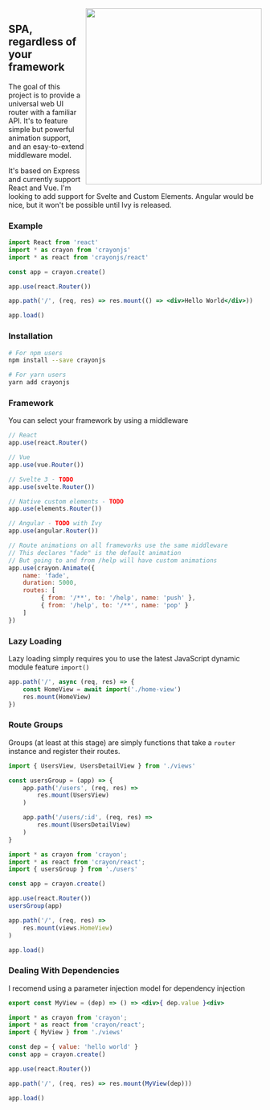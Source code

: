 <img align="right" width="350px" src="https://alshdavid.github.io/crayon/docs/logo.png">

## SPA, regardless of your framework

The goal of this project is to provide a universal web UI router with a familiar API. It's to feature simple but powerful animation support, and an esay-to-extend middleware model.

It's based on Express and currently support React and Vue. I'm looking to add support for Svelte and Custom Elements. Angular would be nice, but it won't be possible until Ivy is released.

### Example

```jsx
import React from 'react'
import * as crayon from 'crayonjs'
import * as react from 'crayonjs/react'

const app = crayon.create()

app.use(react.Router())

app.path('/', (req, res) => res.mount(() => <div>Hello World</div>))

app.load()
```

### Installation

```bash
# For npm users
npm install --save crayonjs

# For yarn users
yarn add crayonjs
```

### Framework

You can select your framework by using a middleware

```javascript
// React
app.use(react.Router()

// Vue 
app.use(vue.Router())

// Svelte 3 - TODO
app.use(svelte.Router())

// Native custom elements - TODO
app.use(elements.Router())

// Angular - TODO with Ivy
app.use(angular.Router())

// Route animations on all frameworks use the same middleware
// This declares "fade" is the default animation
// But going to and from /help will have custom animations
app.use(crayon.Animate({
    name: 'fade',
    duration: 5000,
    routes: [
         { from: '/**', to: '/help', name: 'push' },
         { from: '/help', to: '/**', name: 'pop' }
    ]
})
```

### Lazy Loading

Lazy loading simply requires you to use the latest JavaScript dynamic module feature `import()`

```javascript
app.path('/', async (req, res) => {
    const HomeView = await import('./home-view')
    res.mount(HomeView)
})
```

### Route Groups

Groups (at least at this stage) are simply functions that take a `router` instance and register their routes.

```javascript
import { UsersView, UsersDetailView } from './views'

const usersGroup = (app) => {
    app.path('/users', (req, res) =>
        res.mount(UsersView)
    )

    app.path('/users/:id', (req, res) =>
        res.mount(UsersDetailView)
    )
}
```

```javascript
import * as crayon from 'crayon';
import * as react from 'crayon/react';
import { usersGroup } from './users'

const app = crayon.create()

app.use(react.Router())
usersGroup(app)

app.path('/', (req, res) =>
    res.mount(views.HomeView)
)

app.load()
```

### Dealing With Dependencies

I recomend using a parameter injection model for dependency injection

```jsx
export const MyView = (dep) => () => <div>{ dep.value }<div>
```

```javascript
import * as crayon from 'crayon';
import * as react from 'crayon/react';
import { MyView } from './views'

const dep = { value: 'hello world' }
const app = crayon.create()

app.use(react.Router())

app.path('/', (req, res) => res.mount(MyView(dep)))

app.load()
```
